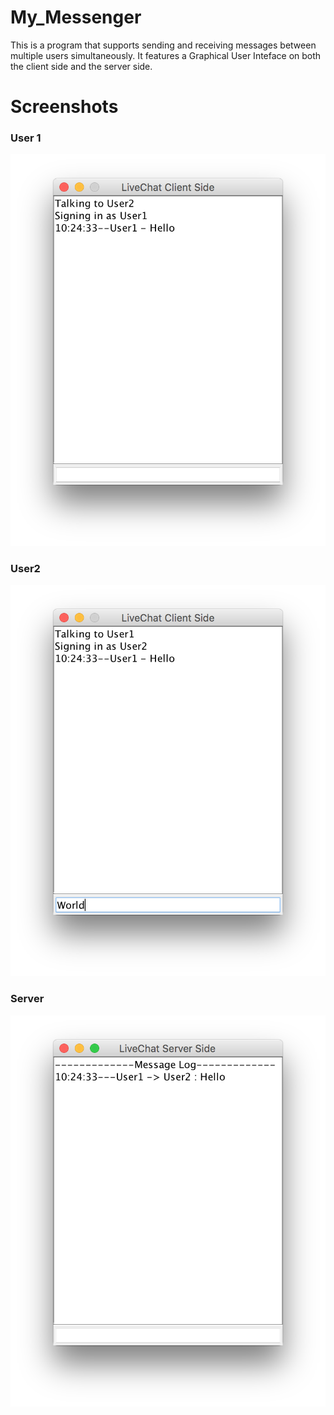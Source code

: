 # My_Messenger

This is a program that supports sending and receiving messages between multiple users simultaneously. It features a Graphical User Inteface on both the client side and the server side.  


# Screenshots

### User 1
![Client_User1](screenshots/Client-User1.png)

### User2
![Client_User2](screenshots/Client-User2.png)

### Server
![Server](screenshots/Server.png)

